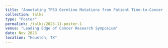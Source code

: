 ```yaml
---
title: "Annotating TP53 Germline Mutations from Patient Time-to-Cancer Diagnosis via Homogeneity Pursuit in Cox Regression."
collection: talks
type: "Poster"
permalink: /talks/2023-11-poster-1
venue: "Leading Edge of Cancer Research Symposium"
date: Nov 2023
location: "Houston, TX"
---
```


